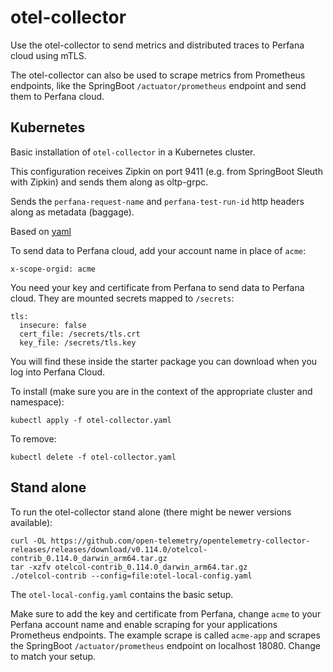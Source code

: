 # otel-collector 

Use the otel-collector to send metrics and distributed traces to Perfana cloud using mTLS.

The otel-collector can also be used to scrape metrics from Prometheus endpoints, 
like the SpringBoot `/actuator/prometheus` endpoint and send them to Perfana cloud.

## Kubernetes

Basic installation of `otel-collector` in a Kubernetes cluster.

This configuration receives Zipkin on port 9411 (e.g. from SpringBoot Sleuth with Zipkin) and sends them along as oltp-grpc.

Sends the `perfana-request-name` and `perfana-test-run-id` http headers along as metadata (baggage).

Based on [yaml](https://raw.githubusercontent.com/open-telemetry/opentelemetry-collector/main/examples/k8s/otel-config.yaml)

To send data to Perfana cloud, add your account name in place of `acme`:

    x-scope-orgid: acme

You need your key and certificate from Perfana to send data to Perfana cloud.
They are mounted secrets mapped to `/secrets`:

    tls:
      insecure: false
      cert_file: /secrets/tls.crt
      key_file: /secrets/tls.key

You will find these inside the starter package you can download when you log into Perfana Cloud.

To install (make sure you are in the context of the appropriate cluster and namespace):

```shell
kubectl apply -f otel-collector.yaml
```

To remove:

```shell
kubectl delete -f otel-collector.yaml
```

## Stand alone

To run the otel-collector stand alone (there might be newer versions available):

```shell
curl -OL https://github.com/open-telemetry/opentelemetry-collector-releases/releases/download/v0.114.0/otelcol-contrib_0.114.0_darwin_arm64.tar.gz
tar -xzfv otelcol-contrib_0.114.0_darwin_arm64.tar.gz
./otelcol-contrib --config=file:otel-local-config.yaml
```

The `otel-local-config.yaml` contains the basic setup. 

Make sure to add the key and certificate from Perfana, change `acme` to your Perfana account name and
enable scraping for your applications Prometheus endpoints. The example scrape is called `acme-app` and
scrapes the SpringBoot `/actuator/prometheus` endpoint on localhost 18080. Change to match your setup.




